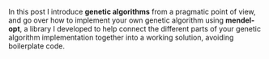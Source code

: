 In this post I introduce **genetic algorithms** from a pragmatic point of view, and go over how to implement your own genetic algorithm using **mendel-opt**, a library I developed to help connect the different parts of your genetic algorithm implementation together into a working solution, avoiding boilerplate code.
